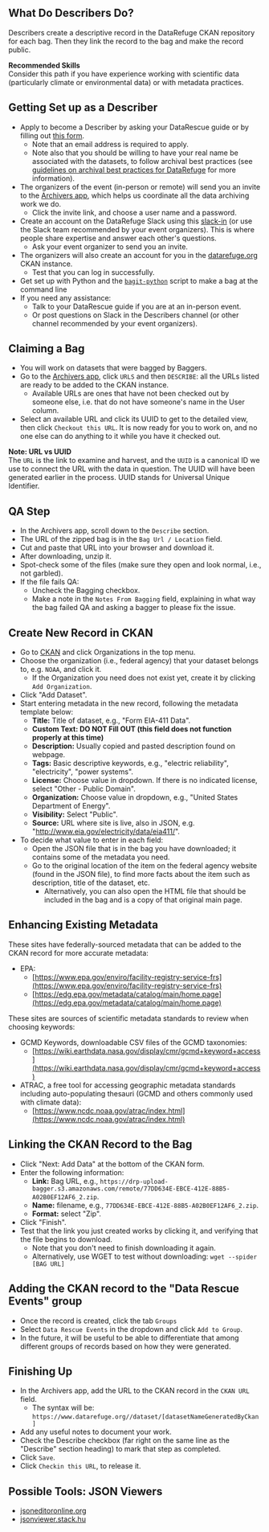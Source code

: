## What Do Describers Do?

Describers create a descriptive record in the DataRefuge CKAN repository for each bag. Then they link the record to the bag and make the record public.

<div class = "note">
  <strong>Recommended Skills</strong> <br />  
  Consider this path if you have experience working with scientific data (particularly climate or environmental data) or with metadata practices.
</div>

## Getting Set up as a Describer

- Apply to become a Describer by asking your DataRescue guide or by filling out [this form](https://docs.google.com/a/temple.edu/forms/d/e/1FAIpQLSfh9YIFnDrc-Cuc0hTd-U37J3D8xw8K7VXmzWkPs6Y5Q0wfVg/viewform).
    - Note that an email address is required to apply.
    - Note also that you should be willing to have your real name be associated with the datasets, to follow archival best practices (see [guidelines on archival best practices for DataRefuge](http://www.ppehlab.org/blogposts/2017/2/1/data-refuge-rests-on-a-clear-chain-of-custody) for more information).
- The organizers of the event (in-person or remote) will send you an invite to the [Archivers app](http://www.archivers.space/), which helps us coordinate all the data archiving work we do.
  	- Click the invite link, and choose a user name and a password.
- Create an account on the DataRefuge Slack using this [slack-in](https://rauchg-slackin-qonsfhhvxs.now.sh/) (or use the Slack team recommended by your event organizers). This is where people share expertise and answer each other's questions.
	- Ask your event organizer to send you an invite.
- The organizers will also create an account for you in the [datarefuge.org](https://www.datarefuge.org/) CKAN instance.
    - Test that you can log in successfully.
- Get set up with Python and the [`bagit-python`](https://github.com/LibraryOfCongress/bagit-python) script to make a bag at the command line
- If you need any assistance:
    - Talk to your DataRescue guide if you are at an in-person event.
    - Or post questions on Slack in the Describers channel (or other channel recommended by your event organizers).

## Claiming a Bag

- You will work on datasets that were bagged by Baggers.
- Go to the [Archivers app](http://www.archivers.space/), click `URLS` and then `DESCRIBE`: all the URLs listed are ready to be added to the CKAN instance.
    - Available URLs are ones that have not been checked out by someone else, i.e. that do not have someone's name in the User column.
- Select an available URL and click its UUID to get to the detailed view, then click `Checkout this URL`. It is now ready for you to work on, and no one else can do anything to it while you have it checked out.

<div class = "note">
  <strong>Note: URL vs UUID</strong> <br />  
  The <code>URL</code> is the link to examine and harvest, and the <code>UUID</code> is a canonical ID we use to connect the URL with the data in question. The UUID will have been generated earlier in the process. UUID stands for Universal Unique Identifier.
</div>

## QA Step

- In the Archivers app, scroll down to the `Describe` section.
- The URL of the zipped bag is in the `Bag Url / Location` field.
- Cut and paste that URL into your browser and download it.
- After downloading, unzip it.
- Spot-check some of the files (make sure they open and look normal, i.e., not garbled).
- If the file fails QA:
    - Uncheck the Bagging checkbox.
    - Make a note in the `Notes From Bagging` field, explaining in what way the bag failed QA and asking a bagger to please fix the issue.

## Create New Record in CKAN

- Go to [CKAN](https://www.datarefuge.org/) and click Organizations in the top menu.
- Choose the organization (i.e., federal agency) that your dataset belongs to, e.g. `NOAA`, and click it.
    - If the Organization you need does not exist yet, create it by clicking `Add Organization`.
- Click "Add Dataset".
- Start entering metadata in the new record, following the metadata template below:
    - **Title:** Title of dataset, e.g., "Form EIA-411 Data".
    - __Custom Text: DO NOT Fill OUT (this field does not function properly at this time)__
    - **Description:** Usually copied and pasted description found on webpage.
    - **Tags:** Basic descriptive keywords, e.g., "electric reliability", "electricity", "power systems".
    - **License:** Choose value in dropdown. If there is no indicated license, select "Other - Public Domain".
    - **Organization:** Choose value in dropdown, e.g., "United States Department of Energy".
    - **Visibility:** Select "Public".
    - **Source:** URL where site is live, also in JSON, e.g. "http://www.eia.gov/electricity/data/eia411/".
- To decide what value to enter in each field:
    - Open the JSON file that is in the bag you have downloaded; it contains some of the metadata you need.
    - Go to the original location of the item on the federal agency website (found in the JSON file), to find more facts about the item such as description, title of the dataset, etc.
        - Alternatively, you can also open the HTML file that should be included in the bag and is a copy of that original main page.

## Enhancing Existing Metadata

These sites have federally-sourced metadata that can be added to the CKAN record for more accurate metadata:

- EPA:
    - [https://www.epa.gov/enviro/facility-registry-service-frs](https://www.epa.gov/enviro/facility-registry-service-frs)
    - [https://edg.epa.gov/metadata/catalog/main/home.page](https://edg.epa.gov/metadata/catalog/main/home.page)

These sites are sources of scientific metadata standards to review when choosing keywords:

- GCMD Keywords, downloadable CSV files of the GCMD taxonomies:
    - [https://wiki.earthdata.nasa.gov/display/cmr/gcmd+keyword+access](https://wiki.earthdata.nasa.gov/display/cmr/gcmd+keyword+access)
- ATRAC, a free tool for accessing geographic metadata standards including auto-populating thesauri (GCMD and others commonly used with climate data):
    - [https://www.ncdc.noaa.gov/atrac/index.html](https://www.ncdc.noaa.gov/atrac/index.html)

## Linking the CKAN Record to the Bag

- Click "Next: Add Data" at the bottom of the CKAN form.
- Enter the following information:
    - **Link:** Bag URL, e.g., `https://drp-upload-bagger.s3.amazonaws.com/remote/77DD634E-EBCE-412E-88B5-A02B0EF12AF6_2.zip`.
    - **Name:** filename, e.g., `77DD634E-EBCE-412E-88B5-A02B0EF12AF6_2.zip`.
    - **Format:** select "Zip".
- Click "Finish".
- Test that the link you just created works by clicking it, and verifying that the file begins to download.
    - Note that you don't need to finish downloading it again.
    - Alternatively, use WGET to test without downloading: `wget --spider [BAG URL]`

## Adding the CKAN record to the "Data Rescue Events" group

- Once the record is created, click the tab `Groups`  
- Select `Data Rescue Events` in the dropdown and click `Add to Group`.
- In the future, it will be useful to be able to differentiate that among different groups of records based on how they were generated.

## Finishing Up

- In the Archivers app, add the URL to the CKAN record in the `CKAN URL` field.
    - The syntax will be:
     `https://www.datarefuge.org//dataset/[datasetNameGeneratedByCkan]`
- Add any useful notes to document your work.
- Check the Describe checkbox (far right on the same line as the "Describe" section heading) to mark that step as completed.
- Click `Save`.
- Click `Checkin this URL`, to release it.

## Possible Tools: JSON Viewers

- [jsoneditoronline.org](http://www.jsoneditoronline.org/)
- [jsonviewer.stack.hu](http://jsonviewer.stack.hu/)
